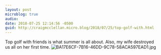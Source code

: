 ```yaml
---
layout: post
microblog: true
audio: 
date: 2018-07-25 12:14:56 -0500
guid: http://craigmcclellan.micro.blog/2018/07/25/top-golf-with.html
---
```

Top golf with friends is what summer is all about. Also, my wife destroyed us all on her first time.
![BA17E6CF-7B16-46DD-9C78-58ACA597EAD1.jpg](http://craigmcclellan.com/uploads/2018/e94f2cd993.jpg)

